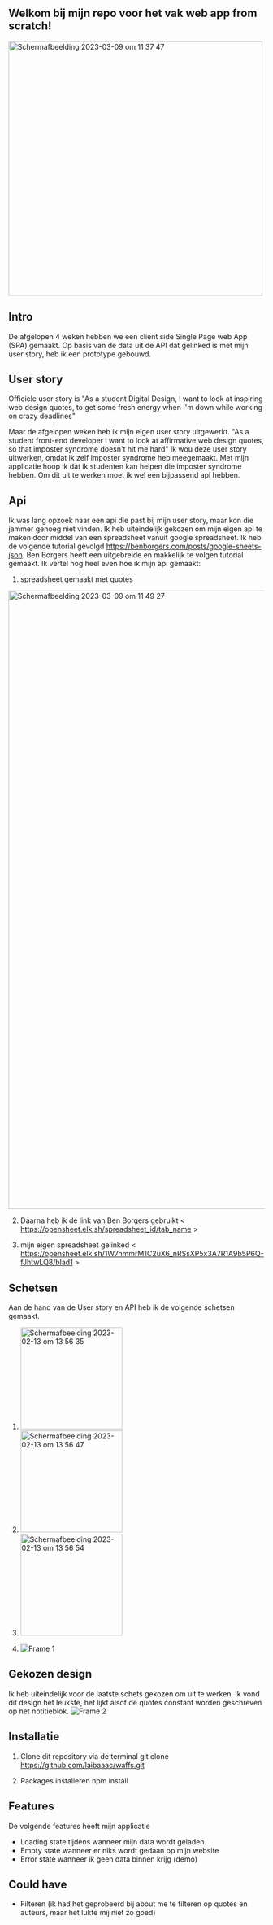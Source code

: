 ## Welkom bij mijn repo voor het vak web app from scratch! 

<img width="500" alt="Schermafbeelding 2023-03-09 om 11 37 47" src="https://user-images.githubusercontent.com/94360732/223999596-5fc46be7-22fb-4af4-b402-169f2e12ac18.png">


## Intro 
De afgelopen 4 weken hebben we een client side Single Page web App (SPA) gemaakt.
Op basis van de data uit de API dat gelinked is met mijn user story, heb ik een prototype gebouwd. 

## User story 
Officiele user story is "As a student Digital Design, I want to look at inspiring web design quotes, to get some fresh energy when I'm down while working on crazy deadlines"

Maar de afgelopen weken heb ik mijn eigen user story uitgewerkt. 
"As a student front-end developer i want to look at affirmative web design quotes, so that imposter syndrome doesn't hit me hard"
Ik wou deze user story uitwerken, omdat ik zelf imposter syndrome heb meegemaakt. Met mijn applicatie hoop ik dat ik studenten kan helpen die imposter syndrome hebben. Om dit uit te werken moet ik wel een bijpassend api hebben. 

## Api
Ik was lang opzoek naar een api die past bij mijn user story, maar kon die jammer genoeg niet vinden. Ik heb uiteindelijk gekozen om mijn eigen api te maken door middel van een spreadsheet vanuit google spreadsheet. Ik heb de volgende tutorial gevolgd https://benborgers.com/posts/google-sheets-json. Ben Borgers heeft een uitgebreide en makkelijk te volgen tutorial gemaakt. 
Ik vertel nog heel even hoe ik mijn api gemaakt:
1. spreadsheet gemaakt met quotes 
<img width="1216" alt="Schermafbeelding 2023-03-09 om 11 49 27" src="https://user-images.githubusercontent.com/94360732/224002155-f3206ec3-adbc-4ab7-90a8-ce095e778640.png">

2. Daarna heb ik de link van Ben Borgers gebruikt
< https://opensheet.elk.sh/spreadsheet_id/tab_name >

3. mijn eigen spreadsheet gelinked
< https://opensheet.elk.sh/1W7nmmrM1C2uX6_nRSsXP5x3A7R1A9b5P6Q-fJhtwLQ8/blad1 >


## Schetsen
Aan de hand van de User story en API heb ik de volgende schetsen gemaakt. 

1. <img width="200" alt="Schermafbeelding 2023-02-13 om 13 56 35" src="https://user-images.githubusercontent.com/94360732/218464349-8ac01f77-12a7-48c9-b9f8-9cf8c0e142b0.png">

2. <img width="200" alt="Schermafbeelding 2023-02-13 om 13 56 47" src="https://user-images.githubusercontent.com/94360732/218464366-ffad99f6-46c0-4a3d-aec6-bb3436a1defe.png">

3. <img width="200" alt="Schermafbeelding 2023-02-13 om 13 56 54" src="https://user-images.githubusercontent.com/94360732/218464375-d1d54a35-86e1-4621-baf5-0e8988a0f750.png">

4. ![Frame 1](https://user-images.githubusercontent.com/94360732/224000032-1cc2c88d-50a3-4d5d-acb5-46748f66c818.png)

## Gekozen design
Ik heb uiteindelijk voor de laatste schets gekozen om uit te werken. Ik vond dit design het leukste, het lijkt alsof de quotes constant worden geschreven op het notitieblok. 
![Frame 2](https://user-images.githubusercontent.com/94360732/224000147-5c213e7f-ff66-4234-814d-6c76c085c7a8.png)

## Installatie
1. Clone dit repository via de terminal
 git clone https://github.com/laibaaac/waffs.git

2. Packages installeren
npm install

## Features
De volgende features heeft mijn applicatie
- Loading state tijdens wanneer mijn data wordt geladen. 
- Empty state wanneer er niks wordt gedaan op mijn website
- Error state wanneer ik geen data binnen krijg (demo)

## Could have
- Filteren (ik had het geprobeerd bij about me te filteren op quotes en auteurs, maar het lukte mij niet zo goed)








